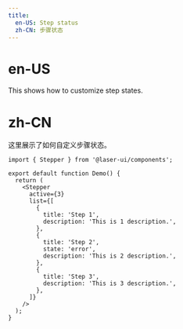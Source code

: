 ```yaml
---
title:
  en-US: Step status
  zh-CN: 步骤状态
---
```


# en-US

This shows how to customize step states.

# zh-CN

这里展示了如何自定义步骤状态。

```tsx
import { Stepper } from '@laser-ui/components';

export default function Demo() {
  return (
    <Stepper
      active={3}
      list={[
        {
          title: 'Step 1',
          description: 'This is 1 description.',
        },
        {
          title: 'Step 2',
          state: 'error',
          description: 'This is 2 description.',
        },
        {
          title: 'Step 3',
          description: 'This is 3 description.',
        },
      ]}
    />
  );
}
```

